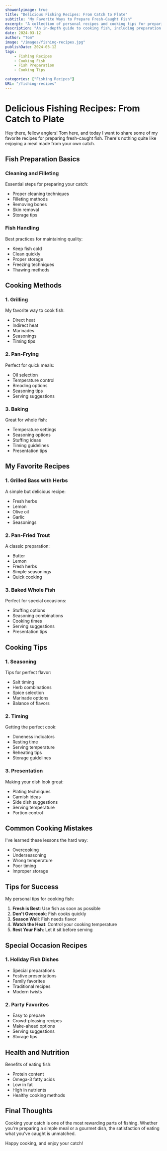 ```yaml
---
showonlyimage: true
title: "Delicious Fishing Recipes: From Catch to Plate"
subtitle: "My Favorite Ways to Prepare Fresh-Caught Fish"
excerpt: "A collection of personal recipes and cooking tips for preparing fresh-caught fish, from simple to gourmet dishes."
description: "An in-depth guide to cooking fish, including preparation techniques, cooking methods, and personal favorite recipes."
date: 2024-03-12
author: "Tom"
image: "/images/fishing-recipes.jpg"
publishDate: 2024-03-12
tags:
    - Fishing Recipes
    - Cooking Fish
    - Fish Preparation
    - Cooking Tips

categories: ["Fishing Recipes"]
URL: "/fishing-recipes"
---
```


# Delicious Fishing Recipes: From Catch to Plate

Hey there, fellow anglers! Tom here, and today I want to share some of my favorite recipes for preparing fresh-caught fish. There's nothing quite like enjoying a meal made from your own catch.

## Fish Preparation Basics

### Cleaning and Filleting

Essential steps for preparing your catch:
- Proper cleaning techniques
- Filleting methods
- Removing bones
- Skin removal
- Storage tips

### Fish Handling

Best practices for maintaining quality:
- Keep fish cold
- Clean quickly
- Proper storage
- Freezing techniques
- Thawing methods

## Cooking Methods

### 1. Grilling

My favorite way to cook fish:
- Direct heat
- Indirect heat
- Marinades
- Seasonings
- Timing tips

### 2. Pan-Frying

Perfect for quick meals:
- Oil selection
- Temperature control
- Breading options
- Seasoning tips
- Serving suggestions

### 3. Baking

Great for whole fish:
- Temperature settings
- Seasoning options
- Stuffing ideas
- Timing guidelines
- Presentation tips

## My Favorite Recipes

### 1. Grilled Bass with Herbs

A simple but delicious recipe:
- Fresh herbs
- Lemon
- Olive oil
- Garlic
- Seasonings

### 2. Pan-Fried Trout

A classic preparation:
- Butter
- Lemon
- Fresh herbs
- Simple seasonings
- Quick cooking

### 3. Baked Whole Fish

Perfect for special occasions:
- Stuffing options
- Seasoning combinations
- Cooking times
- Serving suggestions
- Presentation tips

## Cooking Tips

### 1. Seasoning

Tips for perfect flavor:
- Salt timing
- Herb combinations
- Spice selection
- Marinade options
- Balance of flavors

### 2. Timing

Getting the perfect cook:
- Doneness indicators
- Resting time
- Serving temperature
- Reheating tips
- Storage guidelines

### 3. Presentation

Making your dish look great:
- Plating techniques
- Garnish ideas
- Side dish suggestions
- Serving temperature
- Portion control

## Common Cooking Mistakes

I've learned these lessons the hard way:
- Overcooking
- Underseasoning
- Wrong temperature
- Poor timing
- Improper storage

## Tips for Success

My personal tips for cooking fish:
1. **Fresh is Best**: Use fish as soon as possible
2. **Don't Overcook**: Fish cooks quickly
3. **Season Well**: Fish needs flavor
4. **Watch the Heat**: Control your cooking temperature
5. **Rest Your Fish**: Let it sit before serving

## Special Occasion Recipes

### 1. Holiday Fish Dishes
- Special preparations
- Festive presentations
- Family favorites
- Traditional recipes
- Modern twists

### 2. Party Favorites
- Easy to prepare
- Crowd-pleasing recipes
- Make-ahead options
- Serving suggestions
- Storage tips

## Health and Nutrition

Benefits of eating fish:
- Protein content
- Omega-3 fatty acids
- Low in fat
- High in nutrients
- Healthy cooking methods

## Final Thoughts

Cooking your catch is one of the most rewarding parts of fishing. Whether you're preparing a simple meal or a gourmet dish, the satisfaction of eating what you've caught is unmatched.

Happy cooking, and enjoy your catch! 
